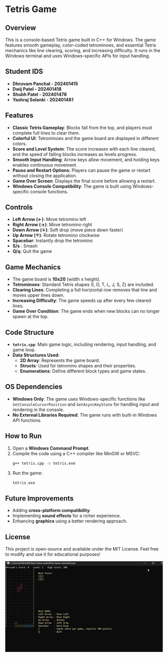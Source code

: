 
# Tetris Game

## Overview
This is a console-based Tetris game built in C++ for Windows. The game features smooth gameplay, color-coded tetrominoes, and essential Tetris mechanics like line clearing, scoring, and increasing difficulty. It runs in the Windows terminal and uses Windows-specific APIs for input handling.

## Student IDS
- **Dhruvam Panchal - 202401415** 
- **Dwij Patel - 202401418** 
- **Shubh Patel - 202401478** 
- **Yashraj Solanki - 202401481**

## Features
- **Classic Tetris Gameplay**: Blocks fall from the top, and players must complete full lines to clear them.
- **Colorful UI**: Tetrominoes and the game board are displayed in different colors.
- **Score and Level System**: The score increases with each line cleared, and the speed of falling blocks increases as levels progress.
- **Smooth Input Handling**: Arrow keys allow movement, and holding keys enables continuous movement.
- **Pause and Restart Options**: Players can pause the game or restart without closing the application.
- **Game Over Screen**: Displays the final score before allowing a restart.
- **Windows Console Compatibility**: The game is built using Windows-specific console functions.

## Controls
- **Left Arrow (←)**: Move tetromino left
- **Right Arrow (→)**: Move tetromino right
- **Down Arrow (↓)**: Soft drop (move piece down faster)
- **Up Arrow (↑)**: Rotate tetromino clockwise
- **Spacebar**: Instantly drop the tetromino
- **S/s** : Smash 
- **Q/q**: Quit the game

## Game Mechanics
- The game board is **10x20** (width x height).
- **Tetrominoes**: Standard Tetris shapes (I, O, T, L, J, S, Z) are included.
- **Clearing Lines**: Completing a full horizontal row removes that line and moves upper lines down.
- **Increasing Difficulty**: The game speeds up after every few cleared lines.
- **Game Over Condition**: The game ends when new blocks can no longer spawn at the top.

## Code Structure
- **`tetris.cpp`**: Main game logic, including rendering, input handling, and game loop.
- **Data Structures Used**:
  - **2D Array**: Represents the game board.
  - **Structs**: Used for tetromino shapes and their properties.
  - **Enumerations**: Define different block types and game states.

## OS Dependencies
- **Windows Only**: The game uses Windows-specific functions like `SetConsoleCursorPosition` and `GetAsyncKeyState` for handling input and rendering in the console.
- **No External Libraries Required**: The game runs with built-in Windows API functions.

## How to Run
1. Open a **Windows Command Prompt**.
2. Compile the code using a C++ compiler like MinGW or MSVC:
   ```sh
   g++ tetris.cpp -o tetris.exe
   ```
3. Run the game:
   ```sh
   tetris.exe
   ```

## Future Improvements
- Adding **cross-platform compatibility**.
- Implementing **sound effects** for a richer experience.
- Enhancing **graphics** using a better rendering approach.

## License
This project is open-source and available under the MIT License.
Feel free to modify and use it for educational purposes!

<img src ="Tetris Screenshot.png">
